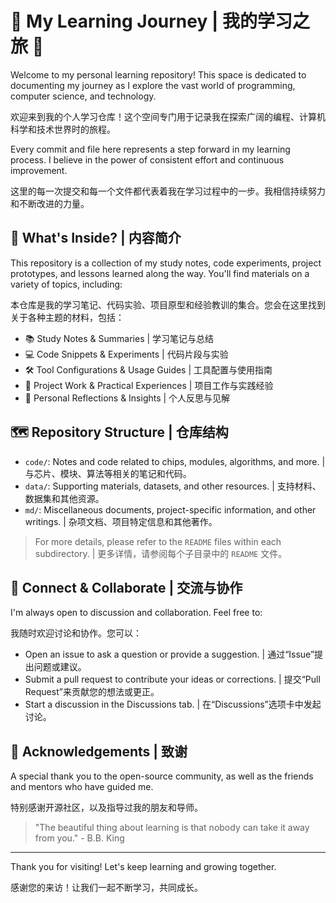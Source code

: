 # 🚀 My Learning Journey | 我的学习之旅 🚀

Welcome to my personal learning repository! This space is dedicated to documenting my journey as I explore the vast world of programming, computer science, and technology.

欢迎来到我的个人学习仓库！这个空间专门用于记录我在探索广阔的编程、计算机科学和技术世界时的旅程。

Every commit and file here represents a step forward in my learning process. I believe in the power of consistent effort and continuous improvement.

这里的每一次提交和每一个文件都代表着我在学习过程中的一步。我相信持续努力和不断改进的力量。

## 🌟 What's Inside? | 内容简介

This repository is a collection of my study notes, code experiments, project prototypes, and lessons learned along the way. You'll find materials on a variety of topics, including:

本仓库是我的学习笔记、代码实验、项目原型和经验教训的集合。您会在这里找到关于各种主题的材料，包括：

-   📚 Study Notes & Summaries | 学习笔记与总结
-   💻 Code Snippets & Experiments | 代码片段与实验
-   🛠️ Tool Configurations & Usage Guides | 工具配置与使用指南
-   🚧 Project Work & Practical Experiences | 项目工作与实践经验
-   🤔 Personal Reflections & Insights | 个人反思与见解

## 🗺️ Repository Structure | 仓库结构

-   `code/`: Notes and code related to chips, modules, algorithms, and more. | 与芯片、模块、算法等相关的笔记和代码。
-   `data/`: Supporting materials, datasets, and other resources. | 支持材料、数据集和其他资源。
-   `md/`: Miscellaneous documents, project-specific information, and other writings. | 杂项文档、项目特定信息和其他著作。

> For more details, please refer to the `README` files within each subdirectory. | 更多详情，请参阅每个子目录中的 `README` 文件。

## 🤝 Connect & Collaborate | 交流与协作

I'm always open to discussion and collaboration. Feel free to:

我随时欢迎讨论和协作。您可以：

-   Open an issue to ask a question or provide a suggestion. | 通过“Issue”提出问题或建议。
-   Submit a pull request to contribute your ideas or corrections. | 提交“Pull Request”来贡献您的想法或更正。
-   Start a discussion in the Discussions tab. | 在“Discussions”选项卡中发起讨论。

## 🙏 Acknowledgements | 致谢

A special thank you to the open-source community, as well as the friends and mentors who have guided me.

特别感谢开源社区，以及指导过我的朋友和导师。

> "The beautiful thing about learning is that nobody can take it away from you." - B.B. King

---

Thank you for visiting! Let's keep learning and growing together.

感谢您的来访！让我们一起不断学习，共同成长。
